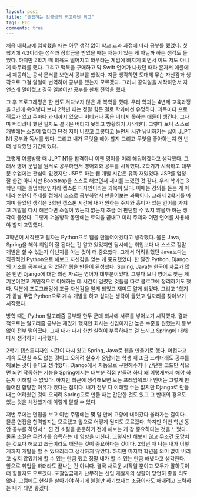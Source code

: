 ```yaml
---
layout: post
title: "졸업하는 컴공생의 회고아닌 회고"
tags: ETC
comments: true
---
```


처음 대학교에 입학했을 때는 아무 생각 없이 학교 교과 과정에 따라 공부를 했었다. 첫 학기에 4.3이라는 성적과 장학금을 받았을 때는 재능이 있는 게 아닐까 하는 생각도 들었다. 하지만 2학기 때 의욕도 떨어지고 와우라는 게임에 빠지게 되면서 이도 저도 아니게 마무리를 했다. 그리고 맥북을 구매하고 막 Swift 언어가 나왔던 때라 혼자서 애플에서 제공하는 공식 문서를 보면서 공부를 했었다. 지금 생각하면 도대체 무슨 자신감과 생각으로 그걸 일일이 번역하며 공부를 했는지 모르겠다. 그러나 공익일을 시작하면서 자연스레 멀어졌고 결국 일본어만 공부를 한채 전역을 했다.


그 후 프로그래밍은 한 번도 쳐다보지 않은 채 복학을 했다. 우리 학과는 4년제 교육과정을 3년에 욱여넣다 보니 2학년 때는 정말 힘든 걸로 학과에선 유명하다. 과목마다 프로젝트가 있고 주마다 과제까지 있으니 버티거나 혹은 버티지 못하는 애들이 생긴다. 그나마 버티려나 했던 필자도 결국은 버티지 못하고 방황하기 시작했다. 그렇다 보니 스스로 개발에는 소질이 없다고 단정 지어 버렸고 그렇다고 놀면서 시간 낭비하기는 싫어 JLPT N1 공부와 독서를 했다. 그리고 내가 무엇을 해야 할지 그리고 무엇을 좋아하는지 한 번 더 생각했던 기간이었다.


그렇게 여름방학 때 JLPT N1을 합격하니 이젠 영어를 미리 해둬야겠다고 생각했다. 그래서 영어 문법을 원서로 공부하면서 영어회화 공부를 시작했다. 2학기가 시작하고 대부분 수업에는 관심이 없었지만 JSP로 하는 웹 개발 시간은 유독 재밌었다. JSP를 엄청 잘 한건 아니지만 Bootstrap을 스스로 해보면서 재미를 느꼈던 것 같다. 우리 학과는 3학년 때는 졸업학년인지라 캡스톤 디자인이라는 과목이 있다. 이때는 강의를 듣는 게 아니라 본인이 주제를 정해서 스스로 공부하면서 만들어보는 과목이다. 그래서 2학기를 마치며 들었던 생각은 3학년 캡스톤 시간에 내가 원하는 주제와 흥미가 있는 언어를 가지고 개발을 다시 해본다면 소질이 있는지 없는지 조금 더 판단할 수 있지 않을까 하는 생각이 들었다. 그렇게 겨울방학 동안에는 토익을 끝내고 미리 주제와 어떤 언어를 사용해야 할지 고민했다.


3학년이 시작됐고 필자는 Python으로 웹을 만들어야겠다고 생각했다. 물론 Java, Spring을 해야 취업이 잘 된다는 건 알고 있었지만 당시에는 취업보다 내 스스로 정말 개발을 할 수 있는지 아닌지를 아는 것이 더 중요했다. 그래서 어려워했던 Java보다는 직관적인 Python으로 해보고 자신감을 얻는 게 중요했었다. 한 달간 Python, Django의 기초를 공부하고 약 2달간 웹을 만들어 완성했다. Spring, Java는 한국어 자료가 많은 반면 Django에 대한 최신 자료는 영어가 대부분이었다. 그렇다 보니 영어로 찾는 게 기본이었고 개인적으로 이해하는 데 시간이 걸렸던 것들을 따로 블로그에 정리하기도 했다. 덕분에 프로그래밍에 조금 자신감을 얻게 되었고 재미도 알게 되었다. 그리고 1학기가 끝날 무렵 Python으로 계속 개발을 하고 싶다는 생각이 들었고 일자리를 찾아보기 시작했다.

​방학 때는 Python 알고리즘 공부와 한두 군데 회사에 서류를 넣어보기 시작했다. 결과적으로는 알고리즘 공부는 재밌게 했지만 회사는 신입이지만 높은 수준을 원했는지 통보 없이 전부 떨어졌다. 그때 내가 다시 한번 실력이 부족하다는 걸 느끼고 Spring에 대해 다시 생각하기 시작했다.

​2학기 캡스톤디자인 시간이 다시 왔고 Spring, Java로 웹을 만들기로 했다. 어렵다고 계속 도망칠 수도 없는 것이고 오히려 실수가 용납되는 학생 때 조금 느리더래도 공부를 해보는 것이 좋다고 생각했다. Django에서 자동으로 구현해주거나 간단한 코드만 적으면 되면 작동하는 기능을 Spring에서는 대부분 직접 만들려 하니 왜 이렇게까지 해야 하는지 이해할 수 없었다. 하지만 최근에 생각해보면 모든 프레임워크나 언어는 그렇게 만들어진 합당한 이유가 있다는 점이다. 내가 전부 다 이해할 수는 없지만 Django로 만들 때는 어려웠던 것이 오히려 Spring으로 만들 때는 간단한 것도 있고 그 반대의 경우도 있는 것을 체감했기에 이렇게 말할 수 있다.

​저번 주에는 면접을 보고 이번 주말에는 몇 달 만에 고향에 내려갔다 올라가는 길이다. 물론 면접을 합격할지는 모르겠고 앞으로 어떻게 될지도 모르겠다. 하지만 이번 학년 동안 공부를 하면서 느낀 건 소질을 운운하기 전에 해보는 게 참 중요하다는 것을 느꼈다. 물론 소질은 무언가를 습득하는 데 영향을 미친다. 그렇지만 해보지 않고 무조건 도망치는 것보다 해보고 조금이라도 깨닫는 것이 중요하다는 것이다. 2학년 때 나는 내가 이렇게까지 개발을 할 수 있으리라고 생각하지 않았다. 하지만 마지막 학년을 의미 없이 버리고 싶지 않았기에 할 수 있는 만큼 했고 정말 내가 할 수 있는 만큼 해냈다고 생각한다. 앞으로 취업을 하더라도 끝나는 건 아니다. 결국 새로운 시작일 뿐이고 모두가 말하듯이 더 힘들지도 모르겠다. 포괄임금제가 난무하는 신입 개발자의 생활이 당연히 좋을 리도 없다. 그럼에도 현실을 살아가야 하기에 불평만 하기보다는 조금이라도 해내려고 노력하는 내가 되면 좋겠다.